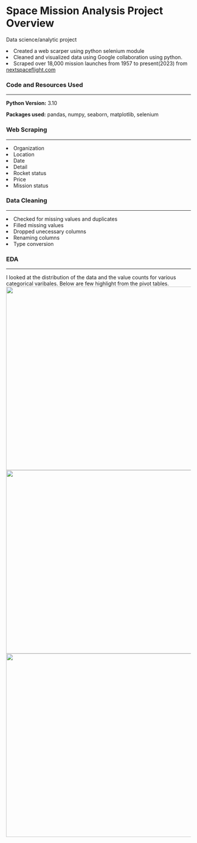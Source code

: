 # Space Mission Analysis Project Overview
Data science/analytic project
<li>Created a web scarper using python selenium module</li>
<li>Cleaned and visualized data using Google collaboration using python.
<li>Scraped over 18,000 mission launches from 1957 to present(2023) from <a href="https://nextspaceflight.com/"> nextspaceflight.com</a></li>

<h3><b> Code and Resources Used</b></h3>
<hr>
  <p><b>Python Version:</b> 3.10</p>
  <p><b>Packages used:</b> pandas, numpy, seaborn, matplotlib, selenium</p>
  
<h3><b> Web Scraping </b></h3>
<hr>
<li>Organization</li>
<li>Location</li>
<li>Date</li>
<li>Detail</li>
<li>Rocket status</li>
<li>Price</li>
<li>Mission status</li>

<h3><b> Data Cleaning </b></h3>
<hr>
<li>Checked for missing values and duplicates</li>
<li>Filled missing values</li>
<li>Dropped unecessary columns</li>
<li>Renaming columns</li>
<li>Type conversion</li>

<h3><b> EDA </b></h3>
<hr>
I looked at the distribution of the data and the value counts for various categorical varibales. Below are few highlight from the pivot tables.
<img src= "https://user-images.githubusercontent.com/47937864/221653171-55b60adb-b554-43e9-9d43-7c4b4f8f2a34.png" width="800" height="500">
<img src= "https://user-images.githubusercontent.com/47937864/225448435-c1e42c0f-3db0-43d6-a0a4-2cc5fd0da655.png" width="600" height="500">
<img src= "https://user-images.githubusercontent.com/47937864/225448720-220243c9-187d-4a51-8e5f-4ea652313f7e.png" width="800" height="500">




